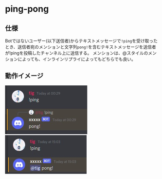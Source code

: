 # ping-pong
## 仕様
Botではないユーザー(以下送信者)からテキストメッセージで`!ping`を受け取ったとき、送信者宛のメンションと文字列`pong!`を含むテキストメッセージを送信者が!pingを投稿したチャンネル上に送信する。
メンションは、@スタイルのメンションによっても、インラインリプライによってもどちらでも良い。
## 動作イメージ
![inline-reply](img/inline-reply.jpg)
![mention](img/mention.jpg)
